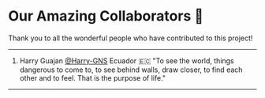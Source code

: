# Our Amazing Collaborators 🌟

Thank you to all the wonderful people who have contributed to this project!

---

1. Harry Guajan
[@Harry-GNS](https://github.com/Harry-GNS)
Ecuador 🇪🇨
"To see the world, things dangerous to come to, to see behind walls, draw closer, to find each other and to feel. That is the purpose of life."

---
